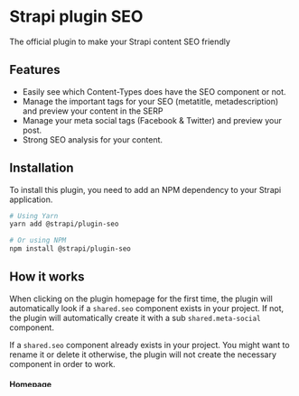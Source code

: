# Strapi plugin SEO

The official plugin to make your Strapi content SEO friendly

## Features

- Easily see which Content-Types does have the SEO component or not.
- Manage the important tags for your SEO (metatitle, metadescription) and preview your content in the SERP
- Manage your meta social tags (Facebook & Twitter) and preview your post.
- Strong SEO analysis for your content.

## Installation

To install this plugin, you need to add an NPM dependency to your Strapi application.

```sh
# Using Yarn
yarn add @strapi/plugin-seo

# Or using NPM
npm install @strapi/plugin-seo
```

## How it works

When clicking on the plugin homepage for the first time, the plugin will automatically look if a `shared.seo` component exists in your project. If not, the plugin will automatically create it with a sub `shared.meta-social` component.

If a `shared.seo` component already exists in your project. You might want to rename it or delete it otherwise, the plugin will not create the necessary component in order to work.

#### Homepage

From there you can get an overview of which content-types contains the SEO component or not. You can quickly add the SEO component to a selected content-type.

**Note**: By doing this, you will be redirected to the Content-Types builder on the specific content-type. You'll need to create a new component at the **root** of this content-type called `seo` using the existing component the plugin created for you: `shared.seo`.

#### Content Manager

From any content manager view for a content-type that contains the SEO component, you'll be able to see a right-side card dedicated for the SEO plugin. From there you can see a quick SEO analysis and action for you to perform (opening preview, opening complete analysis details modal).

**Note**: You'll need to fill your SEO component with data to be able to see the SERP preview, Social post preview and complete analysis.


## Configuration

`./config/plugins.js`

```js
module.exports = ({ env }) => ({
  // ...
  seo: {
    enabled: true,
  },
  // ...
});
```

Then, you'll need to build your admin panel:

```sh
# Using Yarn
yarn build

# Or using NPM
npm run build
```

## SEO settings page

You'll be able from the SEO settings page to import a `shared.seo` & `shared.meta-social` components from any GitHub repository By default, our [components GitHub repository](https://github.com/strapi/components) is being used.

**Notice**: If you decide to import your own components, make sure that they belong to a `shared` category that their names is the same (`seo`, `meta-social`).
**Notice2**: When adding your SEO component, make sure to name it 'seo' and to include it in the root of your Content-Type.

## EditView SEO button

Once you create your SEO component in the edit view inside the Content Manager, the SEO button will appear on the the [right-links injection zone](https://docs.strapi.io/developer-docs/latest/developer-resources/plugin-api-reference/admin-panel.html#injection-zones-api). You'll be able to:

- Manage the meta title & description of your content and preview it in SERP.
- Manage your meta social tags (Facebook & Twitter) and preview your post.
- Analyze your content a little deeper via an SEO analysis of your content.
